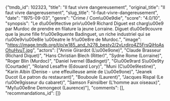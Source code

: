 {"tmdb_id": 102323, "title": "Il faut vivre dangereusement", "original_title": "Il faut vivre dangereusement", "slug_title": "il-faut-vivre-dangereusement", "date": "1975-09-03", "genre": "Crime / Com\u00e9die", "score": "4.0/10", "synopsis": "Le d\u00e9tective priv\u00e9 Richard Diguet est charg\u00e9 par Murdoc de prendre en filature la jeune Lorraine. Diguet d\u00e9couvre que la jeune fille fr\u00e9quente Badinguet, un riche industriel qui se r\u00e9v\u00e8le \u00eatre le fr\u00e8re de Murdoc.", "image": "https://image.tmdb.org/t/p/w185_and_h278_bestv2/2vLrdiro4Z5FrsQjHoAsOhuHvuT.jpg", "actors": ["Annie Girardot (L\u00e9one)", "Claude Brasseur (Richard Diquet)", "Hans Christian Blech (Ritter)", "Sydne Rome (Lorraine)", "Roger Blin (Murdoc)", "Daniel Ivernel (Badinget)", "G\u00e9rard S\u00e9ty (Courtade)", "Roland Lesaffre (Edouard Lory)", "Muni (C\u00e9lestine)", "Karin Albin (Denise - une effeuilleuse amie de L\u00e9one)", "Jeanek Ducot (Le patron du restaurant)", "Bouboule (Laurent)", "Jacques Rispal (Le r\u00e9gisseur du cabaret)", "Samson Fainsilber (L'homme aux oiseaux)", "Myl\u00e8ne Demongeot (Laurence)"], "comments": [], "recommandations_id": []}